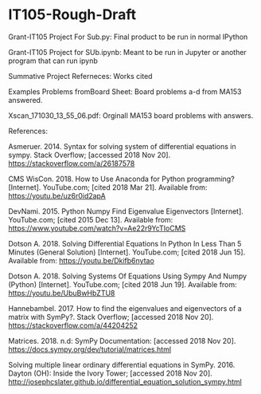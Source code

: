 # IT105-Rough-Draft
Grant-IT105 Project For Sub.py: Final product to be run in normal IPython



Grant-IT105 Project for SUb.ipynb: Meant to be run in Jupyter or another program that can run ipynb


Summative Project Referneces: Works cited



Examples Problems fromBoard Sheet: Board problems a-d from MA153 answered.



Xscan_171030_13_55_06.pdf: Orginall MA153 board problems with answers.


References:



Asmeruer. 2014. Syntax for solving system of differential equations in sympy. Stack Overflow; [accessed 2018 Nov 20]. https://stackoverflow.com/a/26187578 



CMS WisCon. 2018. How to Use Anaconda for Python programming? [Internet]. YouTube.com; [cited 2018 Mar 21]. Available from: https://youtu.be/uz6r0id2apA 



DevNami. 2015. Python Numpy Find Eigenvalue Eigenvectors [Internet]. YouTube.com; [cited 2015 Dec 13]. Available from: https://www.youtube.com/watch?v=Ae22r9YcTIoCMS



Dotson A. 2018. Solving Differential Equations In Python In Less Than 5 Minutes (General Solution) [Internet]. YouTube.com; [cited 2018 Jun 15]. Available from: https://youtu.be/Dkifb6nytao 



Dotson A. 2018. Solving Systems Of Equations Using Sympy And Numpy (Python) [Internet]. YouTube.com; [cited 2018 Jun 19]. Available from: https://youtu.be/UbuBwHbZTU8



Hannebambel. 2017. How to find the eigenvalues and eigenvectors of a matrix with SymPy?. Stack Overflow; [accessed 2018 Nov 20]. https://stackoverflow.com/a/44204252 



Matrices. 2018. n.d: SymPy Documentation: [accessed 2018 Nov 20]. https://docs.sympy.org/dev/tutorial/matrices.html 



Solving multiple linear ordinary differential equations in SymPy. 2016. Dayton (OH): Inside the Ivory Tower; [accessed 2018 Nov 20]. http://josephcslater.github.io/differential_equation_solution_sympy.html

